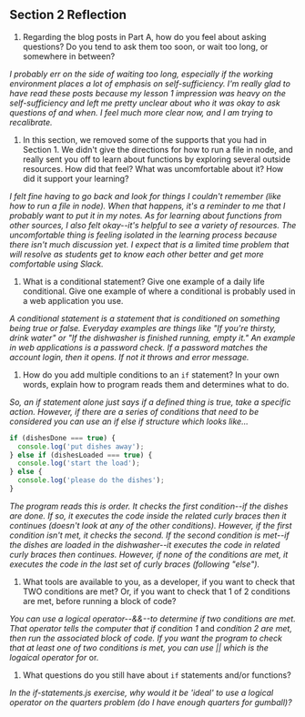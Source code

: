 ## Section 2 Reflection

1. Regarding the blog posts in Part A, how do you feel about asking questions? Do you tend to ask them too soon, or wait too long, or somewhere in between?

*I probably err on the side of waiting too long, especially if the working environment places a lot of emphasis on self-sufficiency. I'm really glad to have read these posts because my lesson 1 impression was heavy on the self-sufficiency and left me pretty unclear about who it was okay to ask questions of and when. I feel much more clear now, and I am trying to recalibrate.*

1. In this section, we removed some of the supports that you had in Section 1. We didn't give the directions for how to run a file in node, and really sent you off to learn about functions by exploring several outside resources. How did that feel? What was uncomfortable about it? How did it support your learning?

*I felt fine having to go back and look for things I couldn't remember (like how to run a file in node). When that happens, it's a reminder to me that I probably want to put it in my notes. As for learning about functions from other sources, I also felt okay--it's helpful to see a variety of resources. The uncomfortable thing is feeling isolated in the learning process because there isn't much discussion yet. I expect that is a limited time problem that will resolve as students get to know each other better and get more comfortable using Slack.*

1. What is a conditional statement? Give one example of a daily life conditional. Give one example of where a conditional is probably used in a web application you use.

*A conditional statement is a statement that is conditioned on something being true or false. Everyday examples are things like "If you're thirsty, drink water" or "If the dishwasher is finished running, empty it." An example in web applications is a password check. If a password matches the account login, then it opens. If not it throws and error message.*

1. How do you add multiple conditions to an `if` statement? In your own words, explain how to program reads them and determines what to do.

*So, an if statement alone just says if a defined thing is true, take a specific action. However, if there are a series of conditions that need to be considered you can use an if else if structure which looks like...*

```javascript
if (dishesDone === true) {
  console.log('put dishes away');
} else if (dishesLoaded === true) {
  console.log('start the load');
} else {
  console.log('please do the dishes');
}
```
*The program reads this is order. It checks the first condition--if the dishes are done. If so, it executes the code inside the related curly braces then it continues (doesn't look at any of the other conditions). However, if the first condition isn't met, it checks the second. If the second condition is met--if the dishes are loaded in the dishwasher--it executes the code in related curly braces then continues. However, if none of the conditions are met, it executes the code in the last set of curly braces (following "else").*

1. What tools are available to you, as a developer, if you want to check that TWO conditions are met? Or, if you want to check that 1 of 2 conditions are met, before running a block of code?

*You can use a logical operator--&&--to determine if two conditions are met. That operator tells the computer that if condition 1* and *condition 2 are met, then run the associated block of code. If you want the program to check that at least one of two conditions is met, you can use || which is the logaical operator for* or.

1. What questions do you still have about `if` statements and/or functions?

*In the if-statements.js exercise, why would it be 'ideal' to use a logical operator on the quarters problem (do I have enough quarters for gumball)?*
